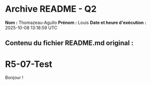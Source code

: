 # Archive README - Q2
**Nom :** Thomazeau-Agullo
**Prénom :** Louis
**Date et heure d'exécution :** 2025-10-08 13:18:59 UTC
## Contenu du fichier README.md original :
# R5-07-Test

Bonjour !
